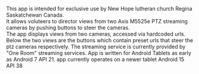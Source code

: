 This app is intended for exclusive use by New Hope lutheran church Regina Saskatchewan Canada.  
It allows voluteers to director views from two Axis M5525e PTZ streaming cameras by pushing buttons to steer the cameras.  
The app displays views from two cameras, accessed via hardcoded urls.
Below the two views are the buttons which contain preset urls that steer the ptz cameras respectively.
The streaming service is currently provided by "One Room" streaming services.
App is written for Android Tablets as early as Android 7 API 21.
app currently operates on a newer tablet Android 15 API 38
